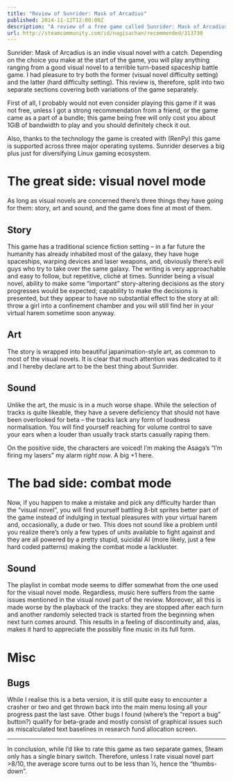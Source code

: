 ```yaml
---
title: "Review of Sunrider: Mask of Arcadius"
published: 2014-11-12T12:00:00Z
description: "A review of a free game called Sunrider: Mask of Arcadius."
url: http://steamcommunity.com/id/nagisachan/recommended/313730
---
```


Sunrider: Mask of Arcadius is an indie visual novel with a catch. Depending on
the choice you make at the start of the game, you will play anything ranging
from a good visual novel to a terrible turn-based spaceship battle game.  I had
pleasure to try both the former (visual novel difficulty setting) and the
latter (hard difficulty setting). This review is, therefore, split into two
separate sections covering both variations of the game separately.

First of all, I probably would not even consider playing this game if it was
not free, unless I got a strong recommendation from a friend, or the game came
as a part of a bundle; this game being free will only cost you about 1GiB of
bandwidth to play and you should definitely check it out.

Also, thanks to the technology the game is created with (RenPy) this game is
supported across three major operating systems. Sunrider deserves a big plus
just for diversifying Linux gaming ecosystem.

# The great side: visual novel mode

As long as visual novels are concerned there’s three things they have going for
them: story, art and sound, and the game does fine at most of them.

## Story

This game has a traditional science fiction setting – in a far future the
humanity has already inhabited most of the galaxy, they have huge spaceships,
warping devices and laser weapons, and, obviously there’s evil guys who try to
take over the same galaxy. The writing is very approachable and easy to follow,
but repetitive, cliché at times. Sunrider being a visual novel, ability to make
some “important” story-altering decisions as the story progresses would be
expected; capability to make the decisions is presented, but they appear to
have no substantial effect to the story at all: throw a girl into a confinement
chamber and you will still find her in your virtual harem sometime soon anyway.

## Art

The story is wrapped into beautiful japanimation-style art, as common to most
of the visual novels. It is clear that much attention was dedicated to it and I
hereby declare art to be the best thing about Sunrider.

## Sound

Unlike the art, the music is in a much worse shape. While the selection of
tracks is quite likeable, they have a severe deficiency that should not have
been overlooked for beta – the tracks lack any form of loudness normalisation.
You will find yourself reaching for volume control to save your ears when a
louder than usually track starts casually raping them.

On the positive side, the characters are voiced! I’m making the Asaga’s “I’m
firing my lasers” my alarm *right now*. A big +1 here.

# The bad side: combat mode

Now, if you happen to make a mistake and pick any difficulty harder than the
“visual novel”, you will find yourself battling 8-bit sprites better part of
the game instead of indulging in textual pleasures with your virtual harem
and, occasionally, a dude or two. This does not sound like a problem until you
realize there’s only a few types of units available to fight against and they
are all powered by a pretty stupid, suicidal AI (more likely, just a few hard
coded patterns) making the combat mode a lackluster.

## Sound

The playlist in combat mode seems to differ somewhat from the one used for the
visual novel mode. Regardless, music here suffers from the same issues
mentioned in the visual novel part of the review. Moreover, all this is made
worse by the playback of the tracks: they are stopped after each turn and
another randomly selected track is started from the beginning when next turn
comes around. This results in a feeling of discontinuity and, alas, makes it
hard to appreciate the possibly fine music in its full form.

# Misc

## Bugs

While I realise this is a beta version, it is still quite easy to encounter a
crasher or two and get thrown back into the main menu losing all your progress
past the last save. Other bugs I found (where’s the “report a bug” button?)
qualify for beta-grade and mostly consist of graphical issues such as
miscalculated text baselines in research fund allocation screen.

---

In conclusion, while I’d like to rate this game as two separate games, Steam
only has a single binary switch. Therefore, unless I rate visual novel part
\>8/10, the average score turns out to be less than ½, hence the “thumbs-down”.
